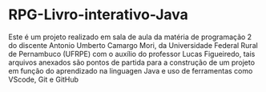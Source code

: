 # RPG-Livro-interativo-Java
Este é um projeto realizado em sala de aula da matéria de programação 2 do discente Antonio Umberto Camargo Mori, da Universidade Federal Rural de Pernambuco (UFRPE) com o auxílio do professor Lucas Figueiredo, tais arquivos anexados são pontos de partida para a construção de um projeto em função do aprendizado na linguagen Java e uso de ferramentas como VScode, Git e GitHub

